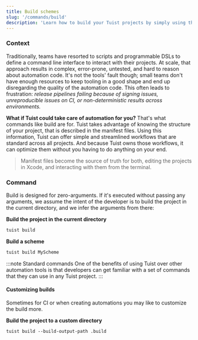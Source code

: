 ```yaml
---
title: Build schemes
slug: '/commands/build'
description: 'Learn how to build your Tuist projects by simply using the build command that is optimized for minimal configuration.'
---
```


### Context

Traditionally,
teams have resorted to scripts and programmable DSLs to define a command line interface to interact with their projects.
At scale,
that approach results in complex, error-prone, untested, and hard to reason about automation code.
It's not the tools' fault though;
small teams don't have enough resources to keep tooling in a good shape and end up disregarding the quality of the automation code.
This often leads to frustration:
_release pipelines failing because of signing issues, unreproducible issues on CI, or non-deterministic results across environments._

**What if Tuist could take care of automation for you?**
That's what commands like build are for.
Tuist takes advantage of knowing the structure of your project, that is described in the manifest files.
Using this information, Tuist can offer simple and streamlined workflows that are standard across all projects.
And because Tuist owns those workflows,
it can optimize them without you having to do anything on your end.

> Manifest files become the source of truth for both,
> editing the projects in Xcode,
> and interacting with them from the terminal.

### Command

Build is designed for zero-arguments.
If it's executed without passing any arguments,
we assume the intent of the developer is to build the project in the current directory, and we infer the arguments from there:

**Build the project in the current directory**

```bash
tuist build
```

**Build a scheme**

```bash
tuist build MyScheme
```

:::note Standard commands
One of the benefits of using Tuist over other automation tools is that developers can get familiar with a set of commands that they can use in any Tuist project.
:::

#### Customizing builds

Sometimes for CI or when creating automations you may like to customize the build more. 

**Build the project to a custom directory**

`tuist build --build-output-path .build`

